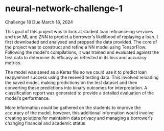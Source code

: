 # neural-network-challenge-1
Challenge 18
Due March 18, 2024

This goal of this project was to look at student loan refinanceing services and use ML and ZNN to predict a borrower's likelihood of replaying a loan. I first downloaded and analysed and prepped the data provided. The core of the project was to construct and refine a NN model using TensorFlow. Following the model's compilations, it was trained and evaluated against the test data to determine its efficasy as reflected in its loss and accuracy metrics. 

The model was saved as a Keras file so we could use it to predict loan reapyemnet success using the reseved testing data. This involved reloading the saved model, making predictions on the test dataset and then converting these predictions into binary outcomes for interpretation.  A classification report was generated to provide a detailed evaluation of the model's performance.

More information could be gathered on the students to improve the accuracy of the model, however, this additional information would involve creating solutions for maintainin data privacy and managing a borrower's changing financial and academic status.